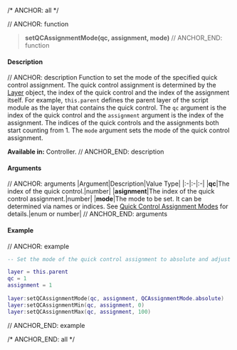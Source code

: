 /* ANCHOR: all */

// ANCHOR: function
>**setQCAssignmentMode(qc, assignment, mode)**
// ANCHOR_END: function

#### Description

// ANCHOR: description
Function to set the mode of the specified quick control assignment. The quick control assignment is determined by the [Layer](./Layer.md) object, the index of the quick control and the index of the assignment itself. For example, ``this.parent`` defines the parent layer of the script module as the layer that contains the quick control. The ``qc`` argument is the index of the quick control and the ``assignment`` argument is the index of the assignment. The indices of the quick controls and the assignments both start counting from 1. The ``mode`` argument sets the mode of the quick control assignment.

**Available in:** Controller.
// ANCHOR_END: description

#### Arguments

// ANCHOR: arguments
|Argument|Description|Value Type|
|:-|:-|:-|
|**qc**|The index of the quick control.|number|
|**asignment**|The index of the quick control assignment.|number|
|**mode**|The mode to be set. It can be determined via names or indices. See [Quick Control Assignment Modes](./Quick-Control-Assignment-Modes.md) for details.|enum or number|
// ANCHOR_END: arguments

#### Example

// ANCHOR: example
```lua
-- Set the mode of the quick control assignment to absolute and adjust min and max to full range.

layer = this.parent
qc = 1
assignment = 1
    
layer:setQCAssignmentMode(qc, assignment, QCAssignmentMode.absolute)
layer:setQCAssignmentMin(qc, assignment, 0)
layer:setQCAssignmentMax(qc, assignment, 100)
```
// ANCHOR_END: example

/* ANCHOR_END: all */